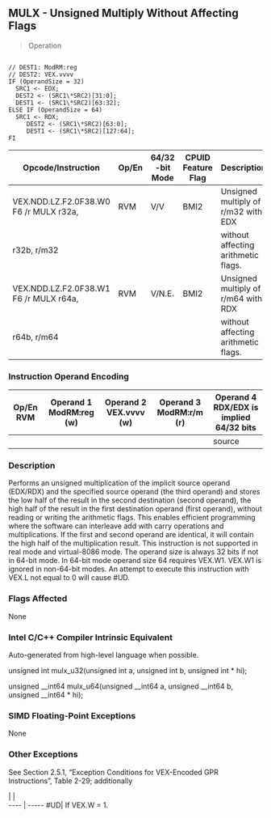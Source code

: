 ## MULX  -  Unsigned Multiply Without Affecting Flags

> Operation
``` slim

// DEST1: ModRM:reg
// DEST2: VEX.vvvv
IF (OperandSize = 32)
  SRC1 <- EDX;
  DEST2 <- (SRC1\*SRC2)[31:0];
  DEST1 <- (SRC1\*SRC2)[63:32];
ELSE IF (OperandSize = 64)
  SRC1 <- RDX;
     DEST2 <- (SRC1\*SRC2)[63:0];
     DEST1 <- (SRC1\*SRC2)[127:64];
FI

```

 Opcode/Instruction                    | Op/En| 64/32 -bit Mode| CPUID Feature Flag| Description                        
 ---  | --- | --- | --- | ---
 VEX.NDD.LZ.F2.0F38.W0 F6 /r MULX r32a,| RVM  | V/V            | BMI2              | Unsigned multiply of r/m32 with EDX
 r32b, r/m32                           |      |                |                   | without affecting arithmetic flags.
 VEX.NDD.LZ.F2.0F38.W1 F6 /r MULX r64a,| RVM  | V/N.E.         | BMI2              | Unsigned multiply of r/m64 with RDX
 r64b, r/m64                           |      |                |                   | without affecting arithmetic flags.

### Instruction Operand Encoding
 Op/En RVM| Operand 1 ModRM:reg (w)| Operand 2 VEX.vvvv (w)| Operand 3 ModRM:r/m (r)| Operand 4 RDX/EDX is implied 64/32 bits
 ---  | --- | --- | --- | ---
          |                        |                       |                        | source                                 

### Description
Performs an unsigned multiplication of the implicit source operand (EDX/RDX)
and the specified source operand (the third operand) and stores the low half
of the result in the second destination (second operand), the high half of the
result in the first destination operand (first operand), without reading or
writing the arithmetic flags. This enables efficient programming where the software
can interleave add with carry operations and multiplications. If the first and
second operand are identical, it will contain the high half of the multiplication
result. This instruction is not supported in real mode and virtual-8086 mode.
The operand size is always 32 bits if not in 64-bit mode. In 64-bit mode operand
size 64 requires VEX.W1. VEX.W1 is ignored in non-64-bit modes. An attempt to
execute this instruction with VEX.L not equal to 0 will cause #UD.



### Flags Affected
None


### Intel C/C++ Compiler Intrinsic Equivalent
Auto-generated from high-level language when possible.

unsigned int mulx_u32(unsigned int a, unsigned int b, unsigned int \* hi);

unsigned __int64 mulx_u64(unsigned __int64 a, unsigned __int64 b, unsigned __int64
\* hi);


### SIMD Floating-Point Exceptions
None


### Other Exceptions
See Section 2.5.1, “Exception Conditions for VEX-Encoded GPR Instructions”,
Table 2-29; additionally

   | |  
---- | -----
 #UD| If VEX.W = 1.
